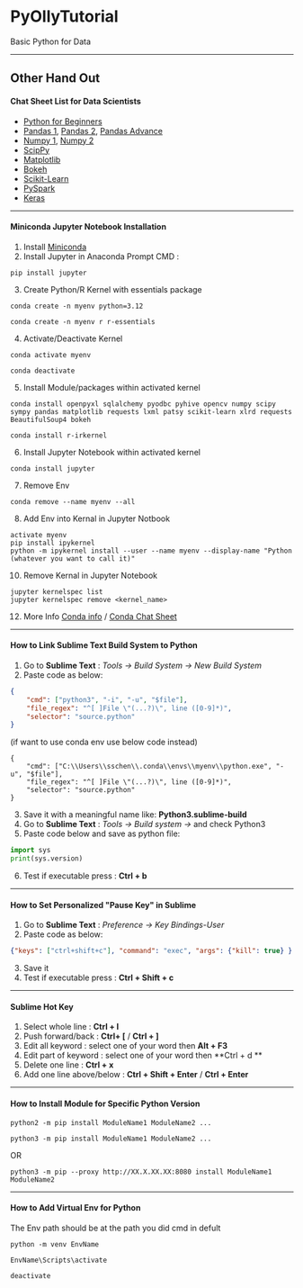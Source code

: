 # PyOllyTutorial
Basic Python for Data

***
## Other Hand Out
#### Chat Sheet List for Data Scientists
* [Python for Beginners](https://s3.amazonaws.com/assets.datacamp.com/blog_assets/PythonForDataScience.pdf)
* [Pandas 1](https://s3.amazonaws.com/assets.datacamp.com/blog_assets/PandasPythonForDataScience.pdf), [Pandas 2](https://www.dataquest.io/blog/images/cheat-sheets/pandas-cheat-sheet.pdf), [Pandas Advance](https://s3.amazonaws.com/assets.datacamp.com/blog_assets/Python_Pandas_Cheat_Sheet_2.pdf)
* [Numpy 1](https://s3.amazonaws.com/assets.datacamp.com/blog_assets/Numpy_Python_Cheat_Sheet.pdf), [Numpy 2](https://www.dataquest.io/blog/images/cheat-sheets/numpy-cheat-sheet.pdf)
* [ScipPy](https://s3.amazonaws.com/assets.datacamp.com/blog_assets/Python_SciPy_Cheat_Sheet_Linear_Algebra.pdf)
* [Matplotlib](https://s3.amazonaws.com/assets.datacamp.com/blog_assets/Python_Matplotlib_Cheat_Sheet.pdf)
* [Bokeh](https://s3.amazonaws.com/assets.datacamp.com/blog_assets/Python_Bokeh_Cheat_Sheet.pdf)
* [Scikit-Learn](https://s3.amazonaws.com/assets.datacamp.com/blog_assets/Scikit_Learn_Cheat_Sheet_Python.pdf)
* [PySpark](https://s3.amazonaws.com/assets.datacamp.com/blog_assets/PySpark_Cheat_Sheet_Python.pdf)
* [Keras](https://s3.amazonaws.com/assets.datacamp.com/blog_assets/Keras_Cheat_Sheet_Python.pdf)



***
#### Miniconda Jupyter Notebook Installation
1. Install [Miniconda](https://conda.io/en/latest/miniconda.html)
2. Install Jupyter in Anaconda Prompt CMD :
```CMD
pip install jupyter
```
3. Create Python/R Kernel with essentials package
```CMD
conda create -n myenv python=3.12
```
```CMD
conda create -n myenv r r-essentials 
```
4. Activate/Deactivate Kernel
```CMD
conda activate myenv
```
```CMD
conda deactivate
```
5. Install Module/packages within activated kernel
```CMD
conda install openpyxl sqlalchemy pyodbc pyhive opencv numpy scipy sympy pandas matplotlib requests lxml patsy scikit-learn xlrd requests BeautifulSoup4 bokeh
```
```CMD
conda install r-irkernel
```
6. Install Jupyter Notebook within activated kernel
```CMD
conda install jupyter
```
7. Remove Env
```CMD
conda remove --name myenv --all
```
8. Add Env into Kernal in Jupyter Notbook
```CMD
activate myenv
pip install ipykernel
python -m ipykernel install --user --name myenv --display-name "Python (whatever you want to call it)"
```
10. Remove Kernal in Jupyter Notebook
```CMD
jupyter kernelspec list
jupyter kernelspec remove <kernel_name>
```
12. More Info [Conda info](https://www.geeksforgeeks.org/how-to-install-jupyter-notebook-in-windows/) / [Conda Chat Sheet](https://docs.conda.io/projects/conda/en/4.6.0/_downloads/52a95608c49671267e40c689e0bc00ca/conda-cheatsheet.pdf)

***
#### How to Link Sublime Text Build System to Python
1. Go to **Sublime Text** : *Tools -> Build System -> New Build System* 
2. Paste code as below:
```JSON
{
    "cmd": ["python3", "-i", "-u", "$file"],
    "file_regex": "^[ ]File \"(...?)\", line ([0-9]*)",
    "selector": "source.python"
}
```
(if want to use conda env use below code instead)
```CMD
{
    "cmd": ["C:\\Users\\sschen\\.conda\\envs\\myenv\\python.exe", "-u", "$file"],
    "file_regex": "^[ ]File \"(...?)\", line ([0-9]*)",
    "selector": "source.python"
}
```
3. Save it with a meaningful name like: **Python3.sublime-build**
4. Go to **Sublime Text** : *Tools -> Build system ->* and check Python3
5. Paste code below and save as python file:
```PYTHON
import sys
print(sys.version)
```
6. Test if executable press : **Ctrl + b**



***
#### How to Set Personalized "Pause Key" in Sublime
1. Go to **Sublime Text** : *Preference -> Key Bindings-User* 
2. Paste code as below:
```JSON
{"keys": ["ctrl+shift+c"], "command": "exec", "args": {"kill": true} } 
```
3. Save it
4. Test if executable press : **Ctrl + Shift + c**



***
#### Sublime Hot Key
1. Select whole line : **Ctrl + l**
2. Push forward/back : **Ctrl+ [** / **Ctrl + ]**
3. Edit all keyword : select one of your word  then **Alt + F3**
4. Edit part of keyword : select one of your word then **Ctrl + d **
5. Delete one line : **Ctrl + x**
6. Add one line above/below : **Ctrl + Shift + Enter** / **Ctrl + Enter**



***
#### How to Install Module for Specific Python Version
```CMD
python2 -m pip install ModuleName1 ModuleName2 ...
```

```CMD
python3 -m pip install ModuleName1 ModuleName2 ...
```
OR
```CMD
python3 -m pip --proxy http://XX.X.XX.XX:8080 install ModuleName1 ModuleName2
```

***
#### How to Add Virtual Env for Python
The Env path should be at the path you did cmd in defult
```CMD
python -m venv EnvName
```
```CMD
EnvName\Scripts\activate
```
```CMD
deactivate
```
